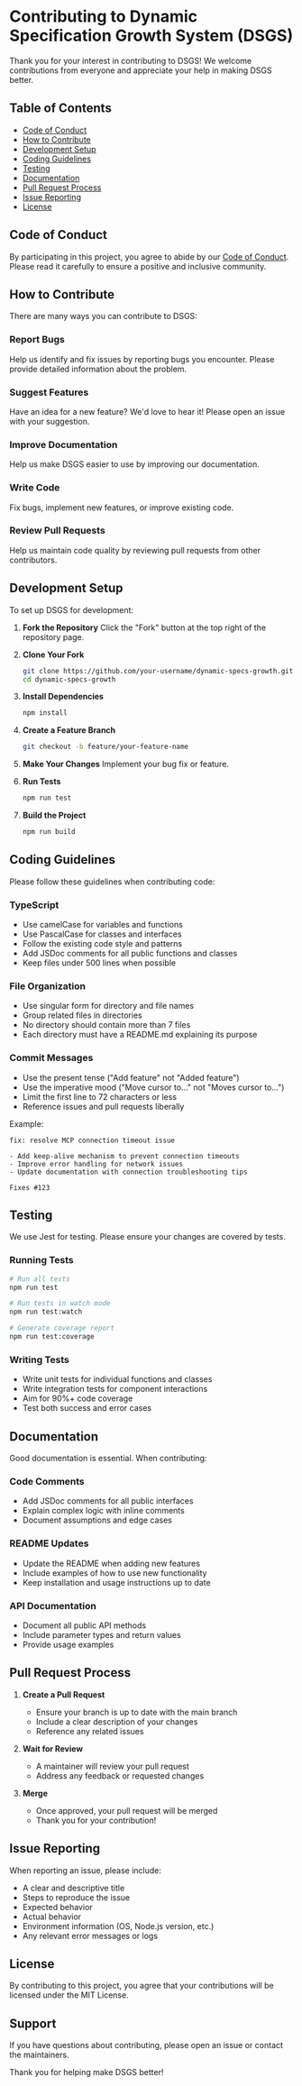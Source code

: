 # Contributing to Dynamic Specification Growth System (DSGS)

Thank you for your interest in contributing to DSGS! We welcome contributions from everyone and appreciate your help in making DSGS better.

## Table of Contents
- [Code of Conduct](#code-of-conduct)
- [How to Contribute](#how-to-contribute)
- [Development Setup](#development-setup)
- [Coding Guidelines](#coding-guidelines)
- [Testing](#testing)
- [Documentation](#documentation)
- [Pull Request Process](#pull-request-process)
- [Issue Reporting](#issue-reporting)
- [License](#license)

## Code of Conduct
By participating in this project, you agree to abide by our [Code of Conduct](CODE_OF_CONDUCT.md). Please read it carefully to ensure a positive and inclusive community.

## How to Contribute
There are many ways you can contribute to DSGS:

### Report Bugs
Help us identify and fix issues by reporting bugs you encounter. Please provide detailed information about the problem.

### Suggest Features
Have an idea for a new feature? We'd love to hear it! Please open an issue with your suggestion.

### Improve Documentation
Help us make DSGS easier to use by improving our documentation.

### Write Code
Fix bugs, implement new features, or improve existing code.

### Review Pull Requests
Help us maintain code quality by reviewing pull requests from other contributors.

## Development Setup
To set up DSGS for development:

1. **Fork the Repository**
   Click the "Fork" button at the top right of the repository page.

2. **Clone Your Fork**
   ```bash
   git clone https://github.com/your-username/dynamic-specs-growth.git
   cd dynamic-specs-growth
   ```

3. **Install Dependencies**
   ```bash
   npm install
   ```

4. **Create a Feature Branch**
   ```bash
   git checkout -b feature/your-feature-name
   ```

5. **Make Your Changes**
   Implement your bug fix or feature.

6. **Run Tests**
   ```bash
   npm run test
   ```

7. **Build the Project**
   ```bash
   npm run build
   ```

## Coding Guidelines
Please follow these guidelines when contributing code:

### TypeScript
- Use camelCase for variables and functions
- Use PascalCase for classes and interfaces
- Follow the existing code style and patterns
- Add JSDoc comments for all public functions and classes
- Keep files under 500 lines when possible

### File Organization
- Use singular form for directory and file names
- Group related files in directories
- No directory should contain more than 7 files
- Each directory must have a README.md explaining its purpose

### Commit Messages
- Use the present tense ("Add feature" not "Added feature")
- Use the imperative mood ("Move cursor to..." not "Moves cursor to...")
- Limit the first line to 72 characters or less
- Reference issues and pull requests liberally

Example:
```
fix: resolve MCP connection timeout issue

- Add keep-alive mechanism to prevent connection timeouts
- Improve error handling for network issues
- Update documentation with connection troubleshooting tips

Fixes #123
```

## Testing
We use Jest for testing. Please ensure your changes are covered by tests.

### Running Tests
```bash
# Run all tests
npm run test

# Run tests in watch mode
npm run test:watch

# Generate coverage report
npm run test:coverage
```

### Writing Tests
- Write unit tests for individual functions and classes
- Write integration tests for component interactions
- Aim for 90%+ code coverage
- Test both success and error cases

## Documentation
Good documentation is essential. When contributing:

### Code Comments
- Add JSDoc comments for all public interfaces
- Explain complex logic with inline comments
- Document assumptions and edge cases

### README Updates
- Update the README when adding new features
- Include examples of how to use new functionality
- Keep installation and usage instructions up to date

### API Documentation
- Document all public API methods
- Include parameter types and return values
- Provide usage examples

## Pull Request Process
1. **Create a Pull Request**
   - Ensure your branch is up to date with the main branch
   - Include a clear description of your changes
   - Reference any related issues

2. **Wait for Review**
   - A maintainer will review your pull request
   - Address any feedback or requested changes

3. **Merge**
   - Once approved, your pull request will be merged
   - Thank you for your contribution!

## Issue Reporting
When reporting an issue, please include:

- A clear and descriptive title
- Steps to reproduce the issue
- Expected behavior
- Actual behavior
- Environment information (OS, Node.js version, etc.)
- Any relevant error messages or logs

## License
By contributing to this project, you agree that your contributions will be licensed under the MIT License.

## Support
If you have questions about contributing, please open an issue or contact the maintainers.

Thank you for helping make DSGS better!

